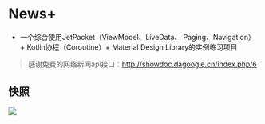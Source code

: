 # News+

+ 一个综合使用JetPacket（ViewModel、LiveData、 Paging、Navigation） +  Kotlin协程（Coroutine）+ Material Design Library的实例练习项目

> 感谢免费的网络新闻api接口：http://showdoc.dagoogle.cn/index.php/6

## 快照

![](https://img-blog.csdnimg.cn/20191202205941751.png) 


